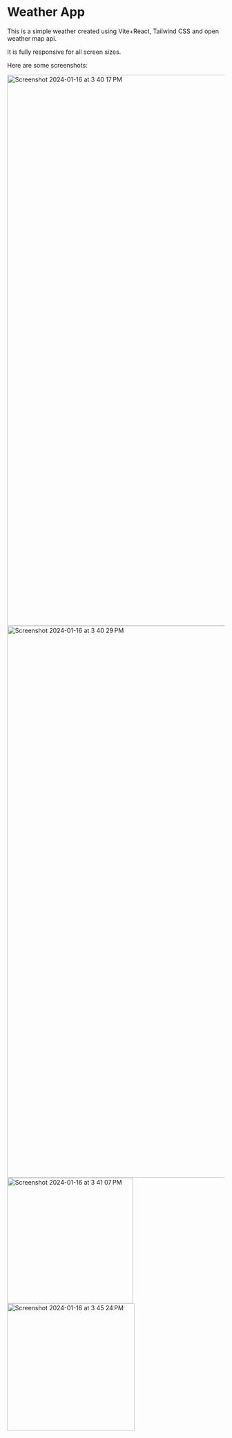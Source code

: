 # Weather App

This is a simple weather created using Vite+React, Tailwind CSS and open weather map api.

It is fully responsive for all screen sizes.

Here are some screenshots:


<img width="1277" alt="Screenshot 2024-01-16 at 3 40 17 PM" src="https://github.com/tauseefshoaib/weather-app/assets/78302420/80bf35ab-c59f-4823-84e5-73886c26a540">



<img width="1279" alt="Screenshot 2024-01-16 at 3 40 29 PM" src="https://github.com/tauseefshoaib/weather-app/assets/78302420/7583fa49-39d0-45c9-8b6a-6cf185666d4d">



<img width="291" alt="Screenshot 2024-01-16 at 3 41 07 PM" src="https://github.com/tauseefshoaib/weather-app/assets/78302420/2b1c04f0-15a3-4977-9153-822d0e6f282e">



<img width="295" alt="Screenshot 2024-01-16 at 3 45 24 PM" src="https://github.com/tauseefshoaib/weather-app/assets/78302420/b34ae122-f765-4857-969f-cd46a1fe31f9">





